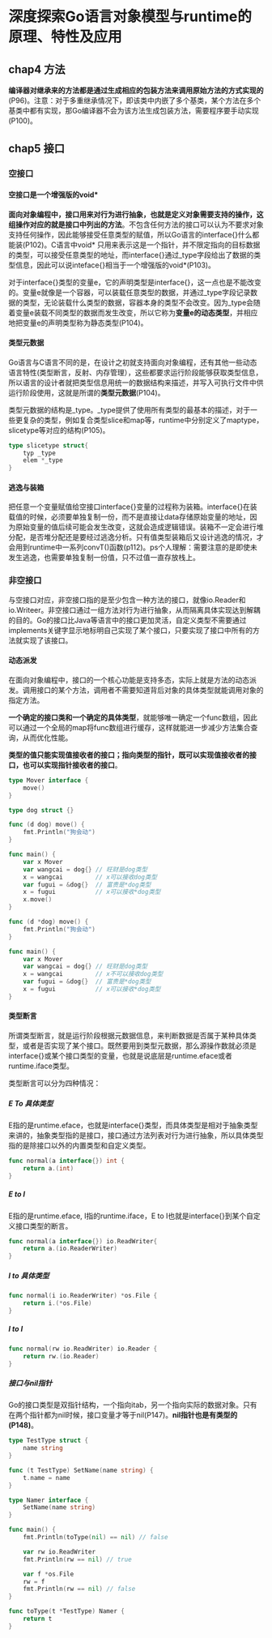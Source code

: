 # 深度探索Go语言对象模型与runtime的原理、特性及应用

## chap4 方法

**编译器对继承来的方法都是通过生成相应的包装方法来调用原始方法的方式实现的**(P96)。注意：对于多重继承情况下，即该类中内嵌了多个基类，某个方法在多个基类中都有实现，那Go编译器不会为该方法生成包装方法，需要程序要手动实现(P100)。

## chap5 接口

### 空接口

#### 空接口是一个增强版的void*

**面向对象编程中，接口用来对行为进行抽象，也就是定义对象需要支持的操作，这组操作对应的就是接口中列出的方法**。不包含任何方法的接口可以认为不要求对象支持任何操作，因此能够接受任意类型的赋值，所以Go语言的interface{}什么都能装(P102)。C语言中void* 只用来表示这是一个指针，并不限定指向的目标数据的类型，可以接受任意类型的地址，而interface{}通过_type字段给出了数据的类型信息，因此可以说inteface{}相当于一个增强版的void*(P103)。

对于interface{}类型的变量e，它的声明类型是interface{}，这一点也是不能改变的。变量e就像是一个容器，可以装载任意类型的数据，并通过_type字段记录数据的类型，无论装载什么类型的数据，容器本身的类型不会改变。因为_type会随着变量e装载不同类型的数据而发生改变，所以它称为**变量e的动态类型**，并相应地把变量e的声明类型称为静态类型(P104)。

#### 类型元数据

Go语言与C语言不同的是，在设计之初就支持面向对象编程，还有其他一些动态语言特性(类型断言，反射、内存管理），这些都要求运行阶段能够获取类型信息，所以语言的设计者就把类型信息用统一的数据结构来描述，并写入可执行文件中供运行阶段使用，这就是所谓的**类型元数据**(P104)。

类型元数据的结构是_type。_type提供了使用所有类型的最基本的描述，对于一些更复杂的类型，例如复合类型slice和map等，runtime中分别定义了maptype，slicetype等对应的结构(P105)。

```go
type slicetype struct{
    typ _type
    elem *_type
}
```

#### 逃逸与装箱

把任意一个变量赋值给空接口interface{}变量的过程称为装箱。interface{}在装载值的时候，必须要单独复制一份，而不是直接让data存储原始变量的地址，因为原始变量的值后续可能会发生改变，这就会造成逻辑错误。装箱不一定会进行堆分配，是否堆分配还是要经过逃逸分析。只有值类型装箱后又设计逃逸的情况，才会用到runtime中一系列convT()函数(p112)。ps个人理解：需要注意的是即使未发生逃逸，也需要单独复制一份值，只不过值一直存放栈上。

### 非空接口

与空接口对应，非空接口指的是至少包含一种方法的接口，就像io.Reader和io.Writeer。非空接口通过一组方法对行为进行抽象，从而隔离具体实现达到解耦的目的。Go的接口比Java等语言中的接口更加灵活，自定义类型不需要通过implements关键字显示地标明自己实现了某个接口，只要实现了接口中所有的方法就实现了该接口。

#### 动态派发

在面向对象编程中，接口的一个核心功能是支持多态，实际上就是方法的动态派发。调用接口的某个方法，调用者不需要知道背后对象的具体类型就能调用对象的指定方法。

**一个确定的接口类和一个确定的具体类型**，就能够唯一确定一个func数组，因此可以通过一个全局的map将func数组进行缓存，这样就能进一步减少方法集合查询，从而优化性能。

**类型的值只能实现值接收者的接口；指向类型的指针，既可以实现值接收者的接口，也可以实现指针接收者的接口**。

```go
type Mover interface {
    move()
}

type dog struct {}

func (d dog) move() {
    fmt.Println("狗会动")
}

func main() {
    var x Mover
    var wangcai = dog{} // 旺财是dog类型
    x = wangcai         // x可以接收dog类型
    var fugui = &dog{}  // 富贵是*dog类型
    x = fugui           // x可以接收*dog类型
    x.move()
}
```

```go
func (d *dog) move() {
    fmt.Println("狗会动")
}

func main() {
    var x Mover
    var wangcai = dog{} // 旺财是dog类型
    x = wangcai         // x不可以接收dog类型
    var fugui = &dog{}  // 富贵是*dog类型
    x = fugui           // x可以接收*dog类型
}
```

#### 类型断言

所谓类型断言，就是运行阶段根据元数据信息，来判断数据是否属于某种具体类型，或者是否实现了某个接口。既然要用到类型元数据，那么源操作数就必须是interface{}或某个接口类型的变量，也就是说底层是runtime.eface或者runtime.iface类型。

类型断言可以分为四种情况：

##### E To 具体类型

E指的是runtime.eface，也就是interface{}类型，而具体类型是相对于抽象类型来讲的，抽象类型指的是接口，接口通过方法列表对行为进行抽象，所以具体类型指的是除接口以外的内置类型和自定义类型。

```go
func normal(a interface{}) int {
    return a.(int)
}
```

##### E to I

E指的是runtime.eface, I指的runtime.iface，E to I也就是interface{}到某个自定义接口类型的断言。

```go
func normal(a interface{}) io.ReadWriter{
    return a.(io.ReaderWriter)
}
```

##### I to 具体类型

```go
func normal(i io.ReaderWriter) *os.File {
    return i.(*os.File)
}
```

##### I to I

```go
func normal(rw io.ReadWriter) io.Reader {
    return rw.(io.Reader)
}
```

##### 接口与nil指针

Go的接口类型是双指针结构，一个指向itab，另一个指向实际的数据对象。只有在两个指针都为nil时候，接口变量才等于nil(P147)。**nil指针也是有类型的(P148)**。

```go
type TestType struct {
	name string
}

func (t TestType) SetName(name string) {
	t.name = name
}

type Namer interface {
	SetName(name string)
}

func main() {
	fmt.Println(toType(nil) == nil) // false

    var rw io.ReadWriter
	fmt.Println(rw == nil) // true

	var f *os.File
	rw = f
	fmt.Println(rw == nil) // false
}

func toType(t *TestType) Namer {
	return t
}
```